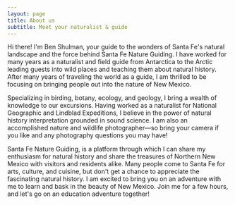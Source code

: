 ```yaml
---
layout: page
title: About us
subtitle: Meet your naturalist & guide
---
```


Hi there! I'm Ben Shulman, your guide to the wonders of Santa Fe's natural landscape and the force behind Santa Fe Nature Guiding. I have worked for many years as a naturalist and field guide from Antarctica to the Arctic leading guests into wild places and teaching them about natural history. After many years of traveling the world as a guide, I am thrilled to be focusing on bringing people out into the nature of New Mexico.

Specializing in birding, botany, ecology, and geology, I bring a wealth of knowledge to our excursions. Having worked as a naturalist for National Geographic and Lindblad Expeditions, I believe in the power of natural history interpretation grounded in sound science. I am also an accomplished nature and wildlife photographer—so bring your camera if you like and any photography questions you may have!

Santa Fe Nature Guiding, is a platform through which I can share my enthusiasm for natural history and share the treasures of Northern New Mexico with visitors and residents alike. Many people come to Santa Fe for arts, culture, and cuisine, but don't get a chance to appreciate the fascinating natural history. I am excited to bring you on an adventure with me to learn and bask in the beauty of New Mexico. Join me for a few hours, and let's go on an education adventure together!
